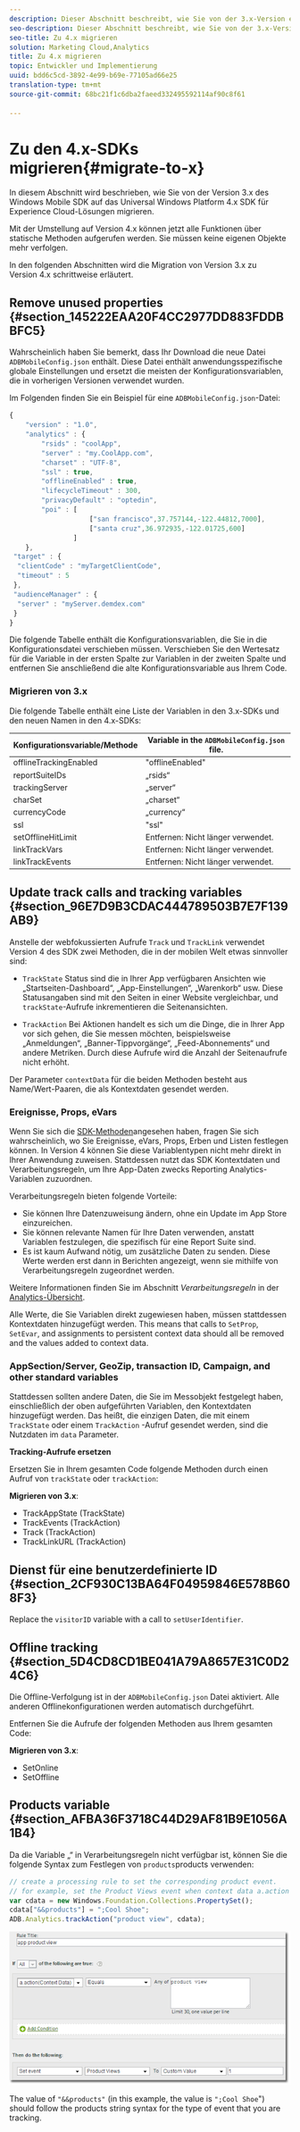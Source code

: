 ```yaml
---
description: Dieser Abschnitt beschreibt, wie Sie von der 3.x-Version eines vorhergehenden Windows Mobile-SDK zum universellen Windows-Plattform-SDK 4.x für Experience Cloud-Lösungen migrieren.
seo-description: Dieser Abschnitt beschreibt, wie Sie von der 3.x-Version eines vorhergehenden Windows Mobile-SDK zum universellen Windows-Plattform-SDK 4.x für Experience Cloud-Lösungen migrieren.
seo-title: Zu 4.x migrieren
solution: Marketing Cloud,Analytics
title: Zu 4.x migrieren
topic: Entwickler und Implementierung
uuid: bdd6c5cd-3892-4e99-b69e-77105ad66e25
translation-type: tm+mt
source-git-commit: 68bc21f1c6dba2faeed332495592114af90c8f61

---
```



# Zu den 4.x-SDKs migrieren{#migrate-to-x}

In diesem Abschnitt wird beschrieben, wie Sie von der Version 3.x des Windows Mobile SDK auf das Universal Windows Platform 4.x SDK für Experience Cloud-Lösungen migrieren.

Mit der Umstellung auf Version 4.x können jetzt alle Funktionen über statische Methoden aufgerufen werden. Sie müssen keine eigenen Objekte mehr verfolgen.

In den folgenden Abschnitten wird die Migration von Version 3.x zu Version 4.x schrittweise erläutert.

## Remove unused properties {#section_145222EAA20F4CC2977DD883FDDBBFC5}

Wahrscheinlich haben Sie bemerkt, dass Ihr Download die neue Datei `ADBMobileConfig.json` enthält. Diese Datei enthält anwendungsspezifische globale Einstellungen und ersetzt die meisten der Konfigurationsvariablen, die in vorherigen Versionen verwendet wurden.

Im Folgenden finden Sie ein Beispiel für eine `ADBMobileConfig.json`-Datei:

```js
{ 
    "version" : "1.0", 
    "analytics" : { 
        "rsids" : "coolApp", 
        "server" : "my.CoolApp.com", 
        "charset" : "UTF-8", 
        "ssl" : true, 
        "offlineEnabled" : true, 
        "lifecycleTimeout" : 300, 
        "privacyDefault" : "optedin", 
        "poi" : [ 
                    ["san francisco",37.757144,-122.44812,7000], 
                    ["santa cruz",36.972935,-122.01725,600] 
                ] 
    }, 
 "target" : { 
  "clientCode" : "myTargetClientCode", 
  "timeout" : 5 
 }, 
 "audienceManager" : { 
  "server" : "myServer.demdex.com" 
 } 
}
```

Die folgende Tabelle enthält die Konfigurationsvariablen, die Sie in die Konfigurationsdatei verschieben müssen. Verschieben Sie den Wertesatz für die Variable in der ersten Spalte zur Variablen in der zweiten Spalte und entfernen Sie anschließend die alte Konfigurationsvariable aus Ihrem Code.

### Migrieren von 3.x

Die folgende Tabelle enthält eine Liste der Variablen in den 3.x-SDKs und den neuen Namen in den 4.x-SDKs:

| Konfigurationsvariable/Methode | Variable in the `ADBMobileConfig.json` file. |
|--- |--- |
| offlineTrackingEnabled | "offlineEnabled" |
| reportSuiteIDs | „rsids“ |
| trackingServer | „server“ |
| charSet | „charset“ |
| currencyCode | „currency“ |
| ssl | "ssl" |
| setOfflineHitLimit | Entfernen: Nicht länger verwendet. |
| linkTrackVars | Entfernen: Nicht länger verwendet. |
| linkTrackEvents | Entfernen: Nicht länger verwendet. |

## Update track calls and tracking variables {#section_96E7D9B3CDAC444789503B7E7F139AB9}

Anstelle der webfokussierten Aufrufe `Track` und `TrackLink` verwendet Version 4 des SDK zwei Methoden, die in der mobilen Welt etwas sinnvoller sind:

* `TrackState` Status sind die in Ihrer App verfügbaren Ansichten wie „Startseiten-Dashboard“, „App-Einstellungen“, „Warenkorb“ usw. Diese Statusangaben sind mit den Seiten in einer Website vergleichbar, und `trackState`-Aufrufe inkrementieren die Seitenansichten.

* `TrackAction` Bei Aktionen handelt es sich um die Dinge, die in Ihrer App vor sich gehen, die Sie messen möchten, beispielsweise „Anmeldungen“, „Banner-Tippvorgänge“, „Feed-Abonnements“ und andere Metriken. Durch diese Aufrufe wird die Anzahl der Seitenaufrufe nicht erhöht.

Der Parameter `contextData` für die beiden Methoden besteht aus Name/Wert-Paaren, die als Kontextdaten gesendet werden.

### Ereignisse, Props, eVars

Wenn Sie sich die [SDK-Methoden](/help/universal-windows/c-configuration/methods.md)angesehen haben, fragen Sie sich wahrscheinlich, wo Sie Ereignisse, eVars, Props, Erben und Listen festlegen können. In Version 4 können Sie diese Variablentypen nicht mehr direkt in Ihrer Anwendung zuweisen. Stattdessen nutzt das SDK Kontextdaten und Verarbeitungsregeln, um Ihre App-Daten zwecks Reporting Analytics-Variablen zuzuordnen.

Verarbeitungsregeln bieten folgende Vorteile:

* Sie können Ihre Datenzuweisung ändern, ohne ein Update im App Store einzureichen.
* Sie können relevante Namen für Ihre Daten verwenden, anstatt Variablen festzulegen, die spezifisch für eine Report Suite sind.
* Es ist kaum Aufwand nötig, um zusätzliche Daten zu senden. Diese Werte werden erst dann in Berichten angezeigt, wenn sie mithilfe von Verarbeitungsregeln zugeordnet werden.

Weitere Informationen finden Sie im Abschnitt *Verarbeitungsregeln* in der [Analytics-Übersicht](/help/universal-windows/analytics/analytics.md).

Alle Werte, die Sie Variablen direkt zugewiesen haben, müssen stattdessen Kontextdaten hinzugefügt werden. This means that calls to `SetProp`, `SetEvar`, and assignments to persistent context data should all be removed and the values added to context data.

### AppSection/Server, GeoZip, transaction ID, Campaign, and other standard variables

Stattdessen sollten andere Daten, die Sie im Messobjekt festgelegt haben, einschließlich der oben aufgeführten Variablen, den Kontextdaten hinzugefügt werden. Das heißt, die einzigen Daten, die mit einem `TrackState` oder einem `TrackAction` -Aufruf gesendet werden, sind die Nutzdaten im `data` Parameter.

**Tracking-Aufrufe ersetzen**

Ersetzen Sie in Ihrem gesamten Code folgende Methoden durch einen Aufruf von `trackState` oder `trackAction`:

**Migrieren von 3.x**:

* TrackAppState (TrackState)
* TrackEvents (TrackAction)
* Track (TrackAction)
* TrackLinkURL (TrackAction)

## Dienst für eine benutzerdefinierte ID {#section_2CF930C13BA64F04959846E578B608F3}

Replace the `visitorID` variable with a call to `setUserIdentifier`.

## Offline tracking {#section_5D4CD8CD1BE041A79A8657E31C0D24C6}

Die Offline-Verfolgung ist in der `ADBMobileConfig.json` Datei aktiviert. Alle anderen Offlinekonfigurationen werden automatisch durchgeführt.

Entfernen Sie die Aufrufe der folgenden Methoden aus Ihrem gesamten Code:

**Migrieren von 3.x**:

* SetOnline
* SetOffline

## Products variable {#section_AFBA36F3718C44D29AF81B9E1056A1B4}

Da die Variable „“ in Verarbeitungsregeln nicht verfügbar ist, können Sie die folgende Syntax zum Festlegen von `products`products verwenden:

```js
// create a processing rule to set the corresponding product event. 
// for example, set the Product Views event when context data a.action = "product view" 
var cdata = new Windows.Foundation.Collections.PropertySet(); 
cdata["&&products"] = ";Cool Shoe"; 
ADB.Analytics.trackAction("product view", cdata);
```

![](assets/prod-view.png)

The value of `"&&products"` (in this example, the value is `";Cool Shoe`") should follow the products string syntax for the type of event that you are tracking.
